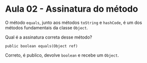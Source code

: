 # Aula 02 - Assinatura do método

O método `equals`, junto aos métodos `toString` e `hashCode`, é um dos métodos fundamentais da classe `Object`.

Qual é a assinatura correta desse método?

`public boolean equals(Object ref)`

Correto, é publico, devolve `boolean` e recebe um `Object`.